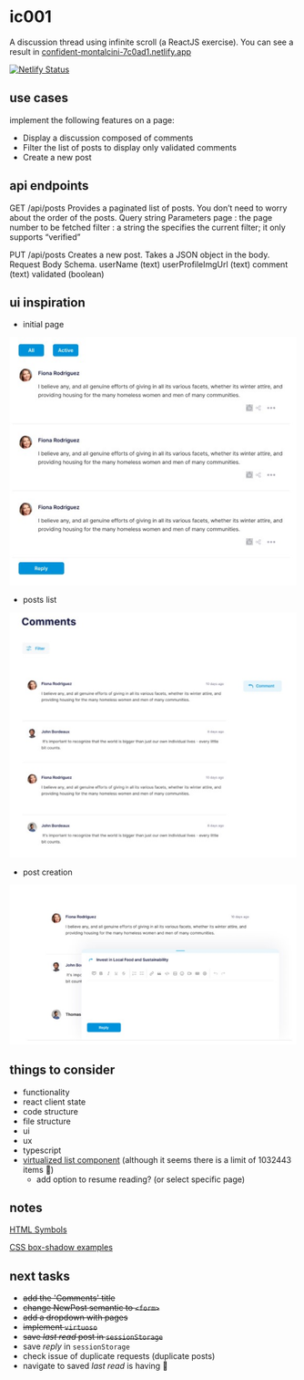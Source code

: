 # ic001

A discussion thread using infinite scroll (a ReactJS exercise).
You can see a result in <a href="https://confident-montalcini-7c0ad1.netlify.app/" target="_blank">confident-montalcini-7c0ad1.netlify.app</a>

[![Netlify Status](https://api.netlify.com/api/v1/badges/fbc25464-343b-498e-932a-e96defdd43cc/deploy-status)](https://app.netlify.com/sites/confident-montalcini-7c0ad1/deploys)

## use cases

implement the following features on a page:

- Display a discussion composed of comments
- Filter the list of posts to display only validated comments
- Create a new post

## api endpoints

GET
/api/posts
Provides a paginated list of posts. You don’t need to worry about the order of the posts.
Query string Parameters
page : the page number to be fetched
filter : a string the specifies the current filter; it only supports “verified”

PUT
/api/posts
Creates a new post. Takes a JSON object in the body.
Request Body Schema.
userName (text)
userProfileImgUrl (text)
comment (text)
validated (boolean)

## ui inspiration

- initial page

![page](/ui/page.jpg)

- posts list

![posts list](/ui/posts-list.jpg)

- post creation

![post creations](/ui/post-create.jpg)

## things to consider

- functionality
- react client state
- code structure
- file structure
- ui
- ux
- typescript
- [virtualized list component](https://virtuoso.dev/) (although it seems there is a limit of 1032443 items 🤔)
  - add option to resume reading? (or select specific page)

## notes

[HTML Symbols](https://www.toptal.com/designers/htmlarrows/)

[CSS box-shadow examples](https://getcssscan.com/css-box-shadow-examples)

## next tasks

- ~~add the 'Comments' title~~
- ~~change NewPost semantic to `<form>`~~
- ~~add a dropdown with pages~~
- ~~implement `virtuoso`~~
- ~~save _last read_ post in `sessionStorage`~~
- save _reply_ in `sessionStorage`
- check issue of duplicate requests (duplicate posts)
- navigate to saved _last read_ is having 🐛
